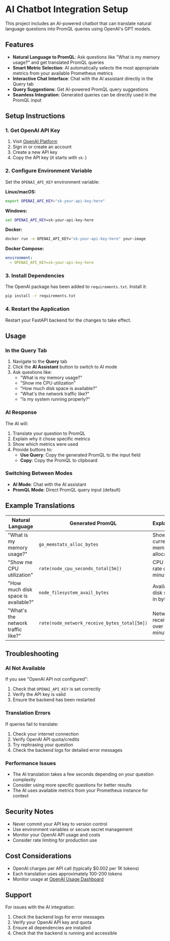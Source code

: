 # AI Chatbot Integration Setup

This project includes an AI-powered chatbot that can translate natural language questions into PromQL queries using OpenAI's GPT models.

## Features

- **Natural Language to PromQL**: Ask questions like "What is my memory usage?" and get translated PromQL queries
- **Smart Metric Selection**: AI automatically selects the most appropriate metrics from your available Prometheus metrics
- **Interactive Chat Interface**: Chat with the AI assistant directly in the Query tab
- **Query Suggestions**: Get AI-powered PromQL query suggestions
- **Seamless Integration**: Generated queries can be directly used in the PromQL input

## Setup Instructions

### 1. Get OpenAI API Key

1. Visit [OpenAI Platform](https://platform.openai.com/api-keys)
2. Sign in or create an account
3. Create a new API key
4. Copy the API key (it starts with `sk-`)

### 2. Configure Environment Variable

Set the `OPENAI_API_KEY` environment variable:

**Linux/macOS:**
```bash
export OPENAI_API_KEY="sk-your-api-key-here"
```

**Windows:**
```cmd
set OPENAI_API_KEY=sk-your-api-key-here
```

**Docker:**
```bash
docker run -e OPENAI_API_KEY="sk-your-api-key-here" your-image
```

**Docker Compose:**
```yaml
environment:
  - OPENAI_API_KEY=sk-your-api-key-here
```

### 3. Install Dependencies

The OpenAI package has been added to `requirements.txt`. Install it:

```bash
pip install -r requirements.txt
```

### 4. Restart the Application

Restart your FastAPI backend for the changes to take effect.

## Usage

### In the Query Tab

1. Navigate to the **Query** tab
2. Click the **AI Assistant** button to switch to AI mode
3. Ask questions like:
   - "What is my memory usage?"
   - "Show me CPU utilization"
   - "How much disk space is available?"
   - "What's the network traffic like?"
   - "Is my system running properly?"

### AI Response

The AI will:
1. Translate your question to PromQL
2. Explain why it chose specific metrics
3. Show which metrics were used
4. Provide buttons to:
   - **Use Query**: Copy the generated PromQL to the input field
   - **Copy**: Copy the PromQL to clipboard

### Switching Between Modes

- **AI Mode**: Chat with the AI assistant
- **PromQL Mode**: Direct PromQL query input (default)

## Example Translations

| Natural Language | Generated PromQL | Explanation |
|------------------|------------------|-------------|
| "What is my memory usage?" | `go_memstats_alloc_bytes` | Shows current memory allocation |
| "Show me CPU utilization" | `rate(node_cpu_seconds_total[5m])` | CPU usage rate over 5 minutes |
| "How much disk space is available?" | `node_filesystem_avail_bytes` | Available disk space in bytes |
| "What's the network traffic like?" | `rate(node_network_receive_bytes_total[5m])` | Network receive rate over 5 minutes |

## Troubleshooting

### AI Not Available

If you see "OpenAI API not configured":
1. Check that `OPENAI_API_KEY` is set correctly
2. Verify the API key is valid
3. Ensure the backend has been restarted

### Translation Errors

If queries fail to translate:
1. Check your internet connection
2. Verify OpenAI API quota/credits
3. Try rephrasing your question
4. Check the backend logs for detailed error messages

### Performance Issues

- The AI translation takes a few seconds depending on your question complexity
- Consider using more specific questions for better results
- The AI uses available metrics from your Prometheus instance for context

## Security Notes

- Never commit your API key to version control
- Use environment variables or secure secret management
- Monitor your OpenAI API usage and costs
- Consider rate limiting for production use

## Cost Considerations

- OpenAI charges per API call (typically $0.002 per 1K tokens)
- Each translation uses approximately 100-200 tokens
- Monitor usage at [OpenAI Usage Dashboard](https://platform.openai.com/usage)

## Support

For issues with the AI integration:
1. Check the backend logs for error messages
2. Verify your OpenAI API key and quota
3. Ensure all dependencies are installed
4. Check that the backend is running and accessible 